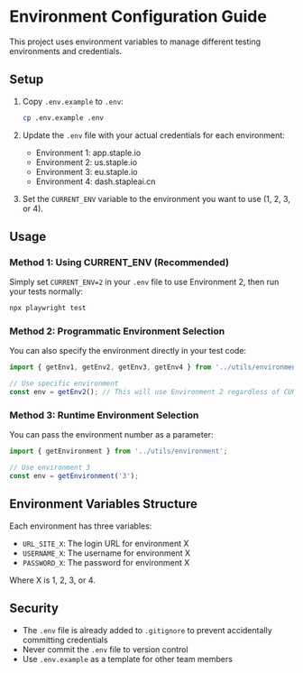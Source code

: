 # Environment Configuration Guide

This project uses environment variables to manage different testing environments and credentials.

## Setup

1. Copy `.env.example` to `.env`:
   ```bash
   cp .env.example .env
   ```

2. Update the `.env` file with your actual credentials for each environment:
   - Environment 1: app.staple.io
   - Environment 2: us.staple.io  
   - Environment 3: eu.staple.io
   - Environment 4: dash.stapleai.cn

3. Set the `CURRENT_ENV` variable to the environment you want to use (1, 2, 3, or 4).

## Usage

### Method 1: Using CURRENT_ENV (Recommended)
Simply set `CURRENT_ENV=2` in your `.env` file to use Environment 2, then run your tests normally:
```bash
npx playwright test
```

### Method 2: Programmatic Environment Selection
You can also specify the environment directly in your test code:
```typescript
import { getEnv1, getEnv2, getEnv3, getEnv4 } from '../utils/environment';

// Use specific environment
const env = getEnv2(); // This will use Environment 2 regardless of CURRENT_ENV
```

### Method 3: Runtime Environment Selection
You can pass the environment number as a parameter:
```typescript
import { getEnvironment } from '../utils/environment';

// Use environment 3
const env = getEnvironment('3');
```

## Environment Variables Structure

Each environment has three variables:
- `URL_SITE_X`: The login URL for environment X
- `USERNAME_X`: The username for environment X  
- `PASSWORD_X`: The password for environment X

Where X is 1, 2, 3, or 4.

## Security

- The `.env` file is already added to `.gitignore` to prevent accidentally committing credentials
- Never commit the `.env` file to version control
- Use `.env.example` as a template for other team members
